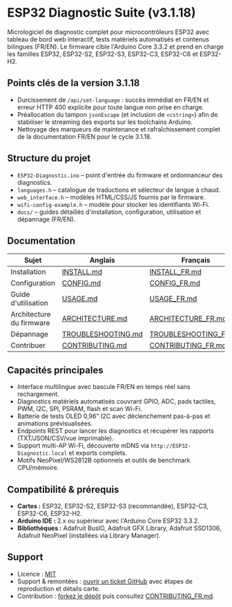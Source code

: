 # ESP32 Diagnostic Suite (v3.1.18)

Micrologiciel de diagnostic complet pour microcontrôleurs ESP32 avec tableau de bord web interactif, tests matériels automatisés et contenus bilingues (FR/EN). Le firmware cible l'Arduino Core 3.3.2 et prend en charge les familles ESP32, ESP32-S2, ESP32-S3, ESP32-C3, ESP32-C6 et ESP32-H2.

## Points clés de la version 3.1.18
- Durcissement de `/api/set-language` : succès immédiat en FR/EN et erreur HTTP 400 explicite pour toute langue non prise en charge.
- Préallocation du tampon `jsonEscape` (et inclusion de `<cstring>`) afin de stabiliser le streaming des exports sur les toolchains Arduino.
- Nettoyage des marqueurs de maintenance et rafraîchissement complet de la documentation FR/EN pour le cycle 3.1.18.

## Structure du projet
- `ESP32-Diagnostic.ino` – point d'entrée du firmware et ordonnanceur des diagnostics.
- `languages.h` – catalogue de traductions et sélecteur de langue à chaud.
- `web_interface.h` – modèles HTML/CSS/JS fournis par le firmware.
- `wifi-config-example.h` – modèle pour stocker les identifiants Wi-Fi.
- `docs/` – guides détaillés d'installation, configuration, utilisation et dépannage (FR/EN).

## Documentation
| Sujet | Anglais | Français |
|-------|---------|----------|
| Installation | [INSTALL.md](docs/INSTALL.md) | [INSTALL_FR.md](docs/INSTALL_FR.md) |
| Configuration | [CONFIG.md](docs/CONFIG.md) | [CONFIG_FR.md](docs/CONFIG_FR.md) |
| Guide d'utilisation | [USAGE.md](docs/USAGE.md) | [USAGE_FR.md](docs/USAGE_FR.md) |
| Architecture du firmware | [ARCHITECTURE.md](docs/ARCHITECTURE.md) | [ARCHITECTURE_FR.md](docs/ARCHITECTURE_FR.md) |
| Dépannage | [TROUBLESHOOTING.md](docs/TROUBLESHOOTING.md) | [TROUBLESHOOTING_FR.md](docs/TROUBLESHOOTING_FR.md) |
| Contribuer | [CONTRIBUTING.md](CONTRIBUTING.md) | [CONTRIBUTING_FR.md](CONTRIBUTING_FR.md) |

## Capacités principales
- Interface multilingue avec bascule FR/EN en temps réel sans rechargement.
- Diagnostics matériels automatisés couvrant GPIO, ADC, pads tactiles, PWM, I2C, SPI, PSRAM, flash et scan Wi-Fi.
- Batterie de tests OLED 0,96" I2C avec déclenchement pas-à-pas et animations prévisualisées.
- Endpoints REST pour lancer les diagnostics et récupérer les rapports (TXT/JSON/CSV/vue imprimable).
- Support multi-AP Wi-Fi, découverte mDNS via `http://ESP32-Diagnostic.local` et exports complets.
- Motifs NeoPixel/WS2812B optionnels et outils de benchmark CPU/mémoire.

## Compatibilité & prérequis
- **Cartes :** ESP32, ESP32-S2, ESP32-S3 (recommandée), ESP32-C3, ESP32-C6, ESP32-H2.
- **Arduino IDE :** 2.x ou supérieur avec l'Arduino Core ESP32 3.3.2.
- **Bibliothèques :** Adafruit BusIO, Adafruit GFX Library, Adafruit SSD1306, Adafruit NeoPixel (installées via Library Manager).

## Support
- Licence : [MIT](LICENSE)
- Support & remontées : [ouvrir un ticket GitHub](https://github.com/ESP32-Diagnostic/ESP32-Diagnostic/issues/new/choose) avec étapes de reproduction et détails carte.
- Contribution : [forkez le dépôt](https://github.com/ESP32-Diagnostic/ESP32-Diagnostic/fork) puis consultez [CONTRIBUTING_FR.md](CONTRIBUTING_FR.md).
